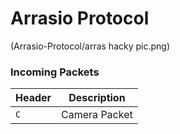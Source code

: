 # Arrasio Protocol

(Arrasio-Protocol/arras hacky pic.png)



### Incoming Packets
|  Header |    Description    |
|---------|-------------------|
|   `C`   | Camera Packet     |
